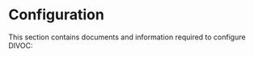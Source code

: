 # Configuration

This section contains documents and information required to configure DIVOC:











